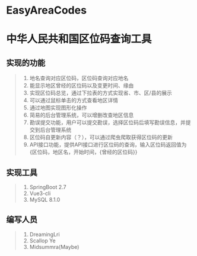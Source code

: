 # EasyAreaCodes
# 中华人民共和国区位码查询工具

## 实现的功能
> 1. 地名查询对应区位码，区位码查询对应地名
> 2. 能显示地区曾经的区位码以及变更时间、缘由
> 3. 实现区位码总览，通过下拉表的方式实现省、市、区/县的展示
> 4. 可以通过鼠标单击的方式查看地区详情
> 5. 通过地图实现图形化操作
> 6. 简易的后台管理系统，可以增删改查地区信息
> 7. 勘误提交功能，用户可以提交勘误，选择区位码后填写勘误信息，并提交到后台管理系统
> 8. 区位码自更新内容（？），可以通过爬虫爬取获得区位码的更新
> 9. API接口功能，提供API接口进行区位码的查询，输入区位码返回值为{区位码，地区名，开始时间，{曾经的区位码}}

## 实现工具
> 1. SpringBoot 2.7
> 2. Vue3-cli
> 3. MySQL 8.1.0

## 编写人员
> 1. DreamingLri
> 2. Scallop Ye
> 3. Midsummra(Maybe)